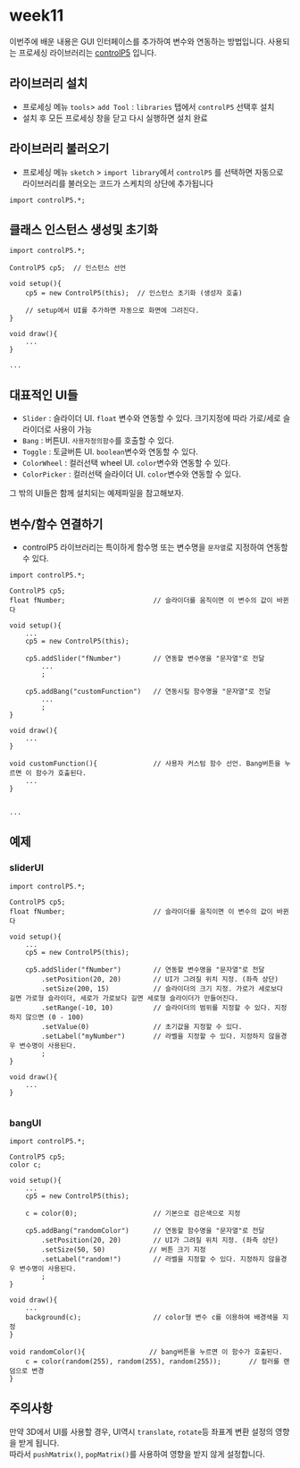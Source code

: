 # week11
이번주에 배운 내용은 GUI 인터페이스를 추가하여 변수와 연동하는 방법입니다.
사용되는 프로세싱 라이브러리는 [controlP5](http://www.sojamo.de/libraries/controlP5/) 입니다.

## 라이브러리 설치
- 프로세싱 메뉴 `tools`> `add Tool` :  `libraries` 탭에서 `controlP5` 선택후 설치
- 설치 후 모든 프로세싱 창을 닫고 다시 실행하면 설치 완료

## 라이브러리 불러오기
- 프로세싱 메뉴 `sketch` > `import library`에서 `controlP5` 를 선택하면 자동으로 라이브러리를 불러오는 코드가 스케치의 상단에 추가됩니다

```
import controlP5.*;
```

## 클래스 인스턴스 생성및 초기화

```
import controlP5.*;

ControlP5 cp5;  // 인스턴스 선언

void setup(){
    cp5 = new ControlP5(this);  // 인스턴스 초기화 (생성자 호출)

    // setup에서 UI를 추가하면 자동으로 화면에 그려진다.
}

void draw(){
    ...
}

...

```

## 대표적인 UI들

- `Slider` : 슬라이더 UI. `float` 변수와 연동할 수 있다. 크기지정에 따라 가로/세로 슬라이더로 사용이 가능
- `Bang` : 버튼UI. `사용자정의함수`를 호출할 수 있다.
- `Toggle` : 토글버튼 UI. `boolean`변수와 연동할 수 있다.
- `ColorWheel` : 컬러선택 wheel UI. `color`변수와 연동할 수 있다.
- `ColorPicker` : 컬러선택 슬라이더 UI. `color`변수와 연동할 수 있다.

그 밖의 UI들은 함께 설치되는 예제파일을 참고해보자.

## 변수/함수 연결하기
- controlP5 라이브러리는 특이하게 함수명 또는 변수명을 `문자열`로 지정하여 연동할 수 있다.

```
import controlP5.*;

ControlP5 cp5;
float fNumber;                      // 슬라이더를 움직이면 이 변수의 값이 바뀐다

void setup(){
    ...
    cp5 = new ControlP5(this);

    cp5.addSlider("fNumber")        // 연동할 변수명을 "문자열"로 전달
        ...
        ;

    cp5.addBang("customFunction")   // 연동시킬 함수명을 "문자열"로 전달
        ...
        ;
}

void draw(){
    ...
}

void customFunction(){              // 사용자 커스텀 함수 선언. Bang버튼을 누르면 이 함수가 호출된다.
    ...
}
    

...

```

## 예제

### sliderUI
```
import controlP5.*;

ControlP5 cp5;
float fNumber;                      // 슬라이더를 움직이면 이 변수의 값이 바뀐다

void setup(){
    ...
    cp5 = new ControlP5(this);

    cp5.addSlider("fNumber")        // 연동할 변수명을 "문자열"로 전달
        .setPosition(20, 20)        // UI가 그려질 위치 지정. (좌측 상단)
        .setSize(200, 15)           // 슬라이더의 크기 지정. 가로가 세로보다 길면 가로형 슬라이더, 세로가 가로보다 길면 세로형 슬라이더가 만들어진다.
        .setRange(-10, 10)          // 슬라이더의 범위를 지정할 수 있다. 지정하지 않으면 (0 - 100)
        .setValue(0)                // 초기값을 지정할 수 있다.
        .setLabel("myNumber")       // 라벨을 지정할 수 있다. 지정하지 않을경우 변수명이 사용된다.
        ;
}

void draw(){
    ...
}


```

### bangUI

```
import controlP5.*;

ControlP5 cp5;
color c;

void setup(){
    ...
    cp5 = new ControlP5(this);

    c = color(0);                   // 기본으로 검은색으로 지정 

    cp5.addBang("randomColor")      // 연동할 함수명을 "문자열"로 전달
        .setPosition(20, 20)        // UI가 그려질 위치 지정. (좌측 상단)
        .setSize(50, 50)           // 버튼 크기 지정
        .setLabel("random!")        // 라벨을 지정할 수 있다. 지정하지 않을경우 변수명이 사용된다.
        ;
}

void draw(){
    ...
    background(c);                  // color형 변수 c를 이용하여 배경색을 지정
}

void randomColor(){                // bang버튼을 누르면 이 함수가 호출된다.
    c = color(random(255), random(255), random(255));       // 컬러를 랜덤으로 변경
}
```

## 주의사항
만약 3D에서 UI를 사용할 경우, UI역시 `translate`, `rotate`등 좌표계 변환 설정의 영향을 받게 됩니다.<br/>
따라서 `pushMatrix()`, `popMatrix()`를 사용하여 영향을 받지 않게 설정합니다.